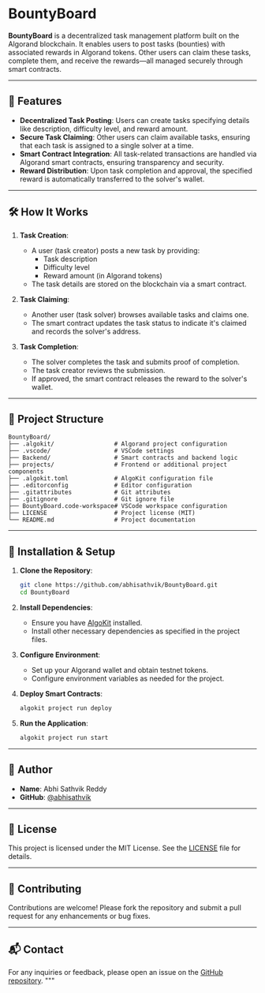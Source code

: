 # BountyBoard

**BountyBoard** is a decentralized task management platform built on the Algorand blockchain. It enables users to post tasks (bounties) with associated rewards in Algorand tokens. Other users can claim these tasks, complete them, and receive the rewards—all managed securely through smart contracts.

---

## 🚀 Features

- **Decentralized Task Posting**: Users can create tasks specifying details like description, difficulty level, and reward amount.
- **Secure Task Claiming**: Other users can claim available tasks, ensuring that each task is assigned to a single solver at a time.
- **Smart Contract Integration**: All task-related transactions are handled via Algorand smart contracts, ensuring transparency and security.
- **Reward Distribution**: Upon task completion and approval, the specified reward is automatically transferred to the solver's wallet.

---

## 🛠️ How It Works

1. **Task Creation**:
   - A user (task creator) posts a new task by providing:
     - Task description
     - Difficulty level
     - Reward amount (in Algorand tokens)
   - The task details are stored on the blockchain via a smart contract.

2. **Task Claiming**:
   - Another user (task solver) browses available tasks and claims one.
   - The smart contract updates the task status to indicate it's claimed and records the solver's address.

3. **Task Completion**:
   - The solver completes the task and submits proof of completion.
   - The task creator reviews the submission.
   - If approved, the smart contract releases the reward to the solver's wallet.

---

## 📁 Project Structure

```plaintext
BountyBoard/
├── .algokit/                 # Algorand project configuration
├── .vscode/                  # VSCode settings
├── Backend/                  # Smart contracts and backend logic
├── projects/                 # Frontend or additional project components
├── .algokit.toml             # AlgoKit configuration file
├── .editorconfig             # Editor configuration
├── .gitattributes            # Git attributes
├── .gitignore                # Git ignore file
├── BountyBoard.code-workspace# VSCode workspace configuration
├── LICENSE                   # Project license (MIT)
└── README.md                 # Project documentation
```

---

## 🔧 Installation & Setup

1. **Clone the Repository**:
   ```bash
   git clone https://github.com/abhisathvik/BountyBoard.git
   cd BountyBoard
   ```

2. **Install Dependencies**:
   - Ensure you have [AlgoKit](https://github.com/algorandfoundation/algokit-cli) installed.
   - Install other necessary dependencies as specified in the project files.

3. **Configure Environment**:
   - Set up your Algorand wallet and obtain testnet tokens.
   - Configure environment variables as needed for the project.

4. **Deploy Smart Contracts**:
   ```bash
   algokit project run deploy
   ```

5. **Run the Application**:
   ```bash
   algokit project run start
   ```
---

## 👤 Author

- **Name**: Abhi Sathvik Reddy
- **GitHub**: [@abhisathvik](https://github.com/abhisathvik)

---

## 📄 License

This project is licensed under the MIT License. See the [LICENSE](LICENSE) file for details.

---

## 🤝 Contributing

Contributions are welcome! Please fork the repository and submit a pull request for any enhancements or bug fixes.

---

## 📬 Contact

For any inquiries or feedback, please open an issue on the [GitHub repository](https://github.com/abhisathvik/BountyBoard/issues).
"""
